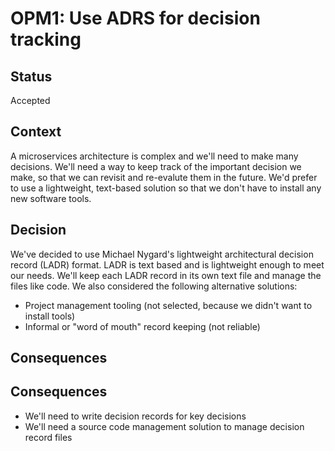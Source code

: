 # OPM1: Use ADRS for decision tracking

## Status
Accepted

## Context
A microservices architecture is complex and we'll need to make many decisions. We'll need a way to keep track of the important decision we make, so that we can revisit and re-evalute them in the future. We'd prefer to use a lightweight, text-based solution so that we don't have to install any new software tools.

## Decision
We've decided to use Michael Nygard's lightweight architectural decision record (LADR) format. LADR is text based and is lightweight enough to meet our needs. We'll keep each LADR record in its own text file and manage the files like code.
We also considered the following alternative solutions:
* Project management tooling (not selected, because we didn't want to install tools)
* Informal or "word of mouth" record keeping (not reliable)

## Consequences

## Consequences

* We'll need to write decision records for key decisions
* We'll need a source code management solution to manage decision record files